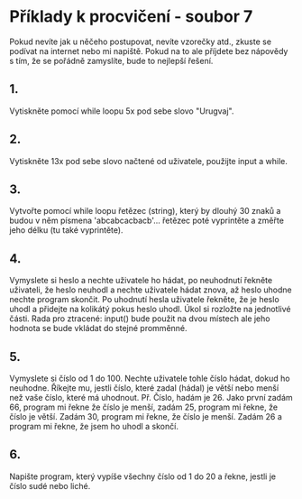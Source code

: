 # Příklady k procvičení - soubor 7

Pokud nevíte jak u něčeho postupovat, nevíte vzorečky atd., zkuste se podívat na internet nebo mi napiště. 
Pokud na to ale příjdete bez nápovědy s tím, že se pořádně zamyslíte, bude to
nejlepší řešení.

## 1.
Vytiskněte pomocí while loopu 5x pod sebe slovo "Urugvaj".

## 2.
Vytiskněte 13x pod sebe slovo načtené od uživatele, použijte input a while.

## 3.
Vytvořte pomocí while loopu řetězec (string), který by dlouhý 30 znaků a budou v něm 
písmena 'abcabcacbacb'... řetězec poté vyprintěte a změřte jeho délku (tu také vyprintěte).

## 4. 
Vymyslete si heslo a nechte uživatele ho hádat, po neuhodnutí řekněte uživateli,
že heslo neuhodl a nechte uživatele hádat znova, až heslo uhodne nechte program
skončit. Po uhodnutí hesla uživatele řekněte, že je heslo uhodl a přidejte
na kolikátý pokus heslo uhodl. Úkol si rozložte na jednotlivé části. Rada pro
ztracené: input() bude použit na dvou místech ale jeho hodnota se bude vkládat
do stejné promměnné.

## 5. 
Vymyslete si číslo od 1 do 100. Nechte uživatele tohle číslo hádat, dokud ho neuhodne. Říkejte mu, jestli číslo, které zadal (hádal) je větší nebo menší než vaše číslo, které má uhodnout. Př. Číslo, hadám je 26. Jako první zadám 66, program mi řekne že číslo je menší, zadám 25, program mi řekne, že číslo je větší. Zadám 30, program mi řekne, že číslo je menší. Zadám 26 a program mi řekne, že jsem ho uhodl a skončí.

## 6.
Napište program, který vypíše všechny číslo od 1 do 20 a řekne, jestli je číslo sudé nebo liché.


